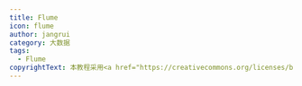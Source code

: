```yaml
---
title: Flume
icon: flume
author: jangrui
category: 大数据
tags: 
  - Flume
copyrightText: 本教程采用<a href="https://creativecommons.org/licenses/by-sa/3.0/deed.zh">知识共享 署名-相同方式共享 3.0协议</a>
---
```

